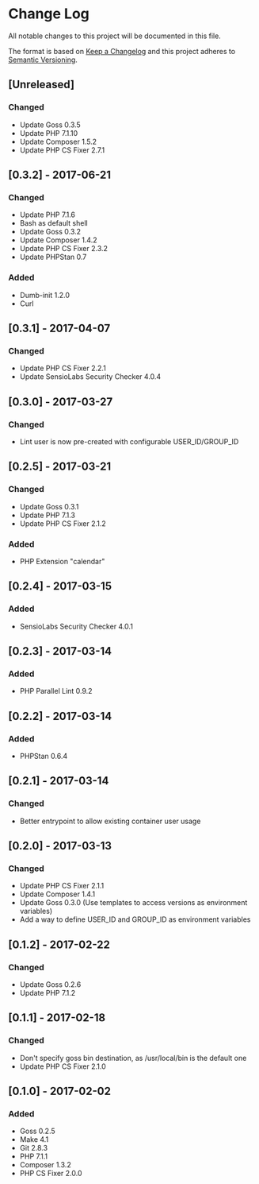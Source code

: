 # Change Log
All notable changes to this project will be documented in this file.

The format is based on [Keep a Changelog](http://keepachangelog.com/)
and this project adheres to [Semantic Versioning](http://semver.org/).

## [Unreleased]
### Changed
- Update Goss 0.3.5
- Update PHP 7.1.10
- Update Composer 1.5.2
- Update PHP CS Fixer 2.7.1

## [0.3.2] - 2017-06-21
### Changed
- Update PHP 7.1.6
- Bash as default shell
- Update Goss 0.3.2
- Update Composer 1.4.2
- Update PHP CS Fixer 2.3.2
- Update PHPStan 0.7

### Added
- Dumb-init 1.2.0
- Curl

## [0.3.1] - 2017-04-07
### Changed
- Update PHP CS Fixer 2.2.1
- Update SensioLabs Security Checker 4.0.4

## [0.3.0] - 2017-03-27
### Changed
- Lint user is now pre-created with configurable USER_ID/GROUP_ID

## [0.2.5] - 2017-03-21
### Changed
- Update Goss 0.3.1
- Update PHP 7.1.3
- Update PHP CS Fixer 2.1.2

### Added
- PHP Extension "calendar"

## [0.2.4] - 2017-03-15
### Added
- SensioLabs Security Checker 4.0.1

## [0.2.3] - 2017-03-14
### Added
- PHP Parallel Lint 0.9.2

## [0.2.2] - 2017-03-14
### Added
- PHPStan 0.6.4

## [0.2.1] - 2017-03-14
### Changed
-  Better entrypoint to allow existing container user usage

## [0.2.0] - 2017-03-13
### Changed
- Update PHP CS Fixer 2.1.1
- Update Composer 1.4.1
- Update Goss 0.3.0 (Use templates to access versions as environment variables)
- Add a way to define USER_ID and GROUP_ID as environment variables

## [0.1.2] - 2017-02-22
### Changed
- Update Goss 0.2.6
- Update PHP 7.1.2

## [0.1.1] - 2017-02-18
### Changed
- Don't specify goss bin destination, as /usr/local/bin is the default one
- Update PHP CS Fixer 2.1.0

## [0.1.0] - 2017-02-02
### Added
- Goss 0.2.5
- Make 4.1
- Git 2.8.3
- PHP 7.1.1
- Composer 1.3.2
- PHP CS Fixer 2.0.0
